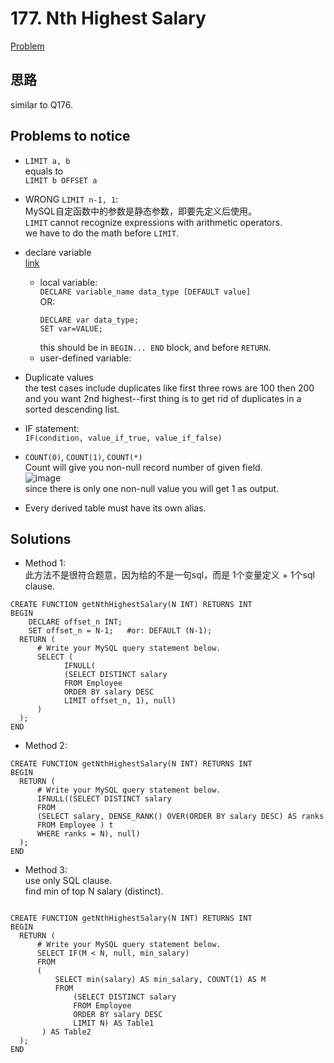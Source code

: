 # 177. Nth Highest Salary

[Problem](https://leetcode.com/problems/nth-highest-salary/)

## 思路
similar to Q176.

## Problems to notice

- `LIMIT a, b`\
  equals to\
  `LIMIT b OFFSET a`

- WRONG `LIMIT n-1, 1`:\
  MySQL自定函数中的参数是静态参数，即要先定义后使用。\
  `LIMIT` cannot recognize expressions with arithmetic operators. \
  we have to do the math before `LIMIT`.

- declare variable\
  [link](https://stackoverflow.com/questions/11754781/how-to-declare-a-variable-in-mysql)
  - local variable:\
    `DECLARE variable_name data_type [DEFAULT value]`\
    OR:
    ```
    DECLARE var data_type;
    SET var=VALUE; 
    ```
    this should be in `BEGIN... END` block, and before `RETURN`.
  - user-defined variable:
  
- Duplicate values\
  the test cases include duplicates like first three rows are 100 then 200 and you want 2nd highest--first thing is to get rid of duplicates in a sorted descending list.
  
- IF statement:\
  `IF(condition, value_if_true, value_if_false)`

- `COUNT(0)`, `COUNT(1)`, `COUNT(*)`\
  Count will give you non-null record number of given field.\
  ![image](https://user-images.githubusercontent.com/51430523/139804940-e071a737-109c-4a80-b926-3a15caf698c7.png)\
  since there is only one non-null value you will get 1 as output.

- Every derived table must have its own alias.

## Solutions
- Method 1:\
  此方法不是很符合题意，因为给的不是一句sql，而是 1个变量定义 + 1个sql clause.
```mysql
CREATE FUNCTION getNthHighestSalary(N INT) RETURNS INT
BEGIN
    DECLARE offset_n INT;
    SET offset_n = N-1;   #or: DEFAULT (N-1);
  RETURN (
      # Write your MySQL query statement below.
      SELECT (
            IFNULL( 
            (SELECT DISTINCT salary
            FROM Employee
            ORDER BY salary DESC
            LIMIT offset_n, 1), null)
      )     
  );
END

```

- Method 2:
```mysql
CREATE FUNCTION getNthHighestSalary(N INT) RETURNS INT
BEGIN
  RETURN (
      # Write your MySQL query statement below.
      IFNULL((SELECT DISTINCT salary
      FROM
      (SELECT salary, DENSE_RANK() OVER(ORDER BY salary DESC) AS ranks
      FROM Employee ) t
      WHERE ranks = N), null)
  );
END
```

- Method 3:\
  use only SQL clause.\
  find min of top N salary (distinct).
```mysql

CREATE FUNCTION getNthHighestSalary(N INT) RETURNS INT
BEGIN
  RETURN (
      # Write your MySQL query statement below.
      SELECT IF(M < N, null, min_salary)
      FROM
      (
          SELECT min(salary) AS min_salary, COUNT(1) AS M 
          FROM
              (SELECT DISTINCT salary 
              FROM Employee
              ORDER BY salary DESC
              LIMIT N) AS Table1
       ) AS Table2
  );
END

```
